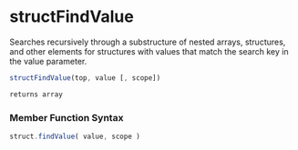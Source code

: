 # structFindValue

 Searches recursively through a substructure of nested arrays,
 structures, and other elements for structures with values that
 match the search key in the value parameter.

```javascript
structFindValue(top, value [, scope])
```

```javascript
returns array
```
### Member Function Syntax

```javascript
struct.findValue( value, scope )
```

